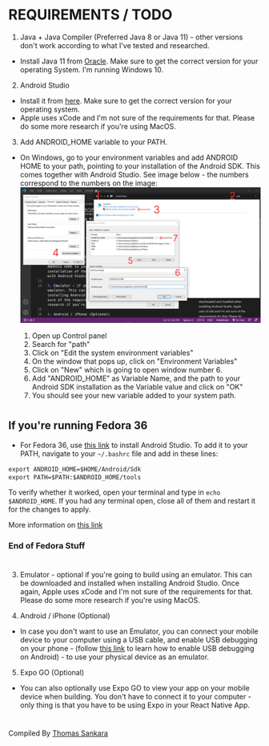 # REQUIREMENTS / TODO

1. Java + Java Compiler (Preferred Java 8 or Java 11) - other versions don't work according to what I've tested and researched.

- Install Java 11 from [Oracle](https://www.oracle.com/java/technologies/javase/jdk11-archive-downloads.html). Make sure to get the correct version for your operating System. I'm running Windows 10.

2. Android Studio

- Install it from [here](https://developer.android.com/studio). Make sure to get the correct version for your operating system.
- Apple uses xCode and I'm not sure of the requirements for that. Please do some more research if you're using MacOS.

3. Add ANDROID_HOME variable to your PATH.

- On Windows, go to your environment variables and add ANDROID HOME to your path, pointing to your installation of the Android SDK. This comes together with Android Studio. See image below - the numbers correspond to the numbers on the image:
  ![alt](./adding-env-variables.jpg)

  1. Open up Control panel
  2. Search for "path"
  3. Click on "Edit the system environment variables"
  4. On the window that pops up, click on "Environment Variables"
  5. Click on "New" which is going to open window number 6.
  6. Add "ANDROID_HOME" as Variable Name, and the path to your Android SDK installation as the Variable value and click on "OK"
  7. You should see your new variable added to your system path.

#

## **If you're running Fedora 36**

- For Fedora 36, use [this link](https://www.itzgeek.com/how-tos/linux/fedora-how-tos/install-android-studio-on-fedora.html) to install Android Studio. To add it to your PATH, navigate to your `~/.bashrc` file and add in these lines:

```
export ANDROID_HOME=$HOME/Android/Sdk
export PATH=$PATH:$ANDROID_HOME/tools
```

To verify whether it worked, open your terminal and type in `echo $ANDROID_HOME`. If you had any terminal open, close all of them and restart it for the changes to apply.

More information on [this link](https://stackoverflow.com/questions/26256279/how-to-set-android-home-path-in-ubuntu#:~:text=For%20command%2Dline%20tools%2C%20use,Then%20try%20compiling.)

### **End of Fedora Stuff**

#

3. Emulator - optional if you're going to build using an emulator. This can be downloaded and installed when installing Android Studio. Once again, Apple uses xCode and I'm not sure of the requirements for that. Please do some more research if you're using MacOS.

4. Android / iPhone (Optional)

- In case you don't want to use an Emulator, you can connect your mobile device to your computer using a USB cable, and enable USB debugging on your phone - (follow [this link](https://www.embarcadero.com/starthere/xe5/mobdevsetup/android/en/enabling_usb_debugging_on_an_android_device.html) to learn how to enable USB debugging on Android) - to use your physical device as an emulator.

5. Expo GO (Optional)

- You can also optionally use Expo GO to view your app on your mobile device when building. You don't have to connect it to your computer - only thing is that you have to be using Expo in your React Native App.

#

Compiled By [Thomas Sankara](https://youtube.com/@tsbsankara)
